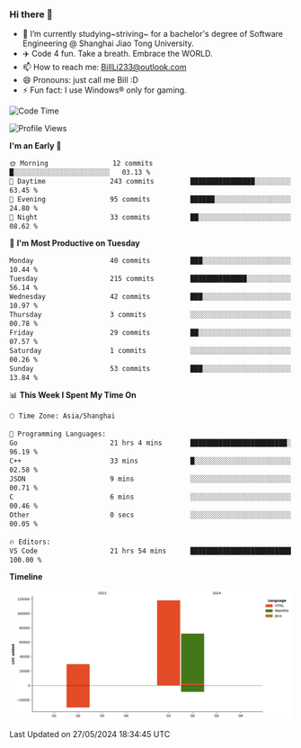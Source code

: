 ### Hi there 👋
- 🌱 I’m currently studying~striving~ for a bachelor's degree of Software Engineering @ Shanghai Jiao Tong University.
- ✈️ Code 4 fun. Take a breath. Embrace the WORLD.
- 📫 How to reach me: BillLi233@outlook.com
- 😄 Pronouns: just call me Bill :D
- ⚡ Fun fact: I use Windows® only for gaming.

<!--START_SECTION:waka-->
![Code Time](http://img.shields.io/badge/Code%20Time-175%20hrs%2032%20mins-blue)

![Profile Views](http://img.shields.io/badge/Profile%20Views-127-blue)

**I'm an Early 🐤** 

```text
🌞 Morning                12 commits          █░░░░░░░░░░░░░░░░░░░░░░░░   03.13 % 
🌆 Daytime                243 commits         ████████████████░░░░░░░░░   63.45 % 
🌃 Evening                95 commits          ██████░░░░░░░░░░░░░░░░░░░   24.80 % 
🌙 Night                  33 commits          ██░░░░░░░░░░░░░░░░░░░░░░░   08.62 % 
```
📅 **I'm Most Productive on Tuesday** 

```text
Monday                   40 commits          ███░░░░░░░░░░░░░░░░░░░░░░   10.44 % 
Tuesday                  215 commits         ██████████████░░░░░░░░░░░   56.14 % 
Wednesday                42 commits          ███░░░░░░░░░░░░░░░░░░░░░░   10.97 % 
Thursday                 3 commits           ░░░░░░░░░░░░░░░░░░░░░░░░░   00.78 % 
Friday                   29 commits          ██░░░░░░░░░░░░░░░░░░░░░░░   07.57 % 
Saturday                 1 commits           ░░░░░░░░░░░░░░░░░░░░░░░░░   00.26 % 
Sunday                   53 commits          ███░░░░░░░░░░░░░░░░░░░░░░   13.84 % 
```


📊 **This Week I Spent My Time On** 

```text
🕑︎ Time Zone: Asia/Shanghai

💬 Programming Languages: 
Go                       21 hrs 4 mins       ████████████████████████░   96.19 % 
C++                      33 mins             █░░░░░░░░░░░░░░░░░░░░░░░░   02.58 % 
JSON                     9 mins              ░░░░░░░░░░░░░░░░░░░░░░░░░   00.71 % 
C                        6 mins              ░░░░░░░░░░░░░░░░░░░░░░░░░   00.46 % 
Other                    0 secs              ░░░░░░░░░░░░░░░░░░░░░░░░░   00.05 % 

🔥 Editors: 
VS Code                  21 hrs 54 mins      █████████████████████████   100.00 % 
```

**Timeline**

![Lines of Code chart](https://raw.githubusercontent.com/GMH233/GMH233/main/assets/bar_graph.png)


 Last Updated on 27/05/2024 18:34:45 UTC
<!--END_SECTION:waka-->

<!--
**GMH233/GMH233** is a ✨ _special_ ✨ repository because its `README.md` (this file) appears on your GitHub profile.

Here are some ideas to get you started:

- 🔭 I’m currently working on ...
- 🌱 I’m currently learning ...
- 👯 I’m looking to collaborate on ...
- 🤔 I’m looking for help with ...
- 💬 Ask me about ...
- 📫 How to reach me: ...
- 😄 Pronouns: ...
- ⚡ Fun fact: ...
-->
